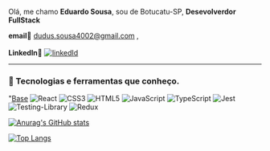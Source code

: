 Olá, me chamo **Eduardo Sousa**, sou de Botucatu-SP, **Desevolverdor FullStack**

**email**🔗 dudus.sousa4002@gmail.com , </br> <br>
**LinkedIn**🔗 [![linkedId](https://icons.iconarchive.com/icons/limav/flat-gradient-social/72/Linkedin-icon.png)][1]

[1]: https://www.linkedin.com/in/eduardoecsousa/

<hr>

### 🔧 Tecnologias e ferramentas que conheço.

"[Base](https://camo.githubusercontent.com/cfaee796eb0e24f42086b4662d27f93779c2b42f5e5ff1d704cbaa8cd0c8f36d/68747470733a2f2f696d672e736869656c64732e696f2f62616467652f426173653a2d4536453645363f7374796c653d666f722d7468652d6261646765)
![React](https://img.shields.io/badge/react-%2320232a.svg?style=for-the-badge&logo=react&logoColor=%2361DAFB) ![CSS3](https://img.shields.io/badge/css3-%231572B6.svg?style=for-the-badge&logo=css3&logoColor=white) ![HTML5](https://img.shields.io/badge/html5-%23E34F26.svg?style=for-the-badge&logo=html5&logoColor=white) ![JavaScript](https://img.shields.io/badge/javascript-%23323330.svg?style=for-the-badge&logo=javascript&logoColor=%23F7DF1E) ![TypeScript](https://img.shields.io/badge/typescript-%23007ACC.svg?style=for-the-badge&logo=typescript&logoColor=white) ![Jest](https://img.shields.io/badge/-jest-%23C21325?style=for-the-badge&logo=jest&logoColor=white) ![Testing-Library](https://img.shields.io/badge/-TestingLibrary-%23E33332?style=for-the-badge&logo=testing-library&logoColor=white) ![Redux](https://img.shields.io/badge/redux-%23593d88.svg?style=for-the-badge&logo=redux&logoColor=white)

[![Anurag's GitHub stats](https://github-readme-stats.vercel.app/api?username=eduardoecsousa&count_private=true&how_icons=true&theme=onedark)](https://github.com/anuraghazra/github-readme-stats)

[![Top Langs](https://github-readme-stats.vercel.app/api/top-langs/?username=eduardoecsousa&layout=compact)](https://github.com/anuraghazra/github-readme-stats)


